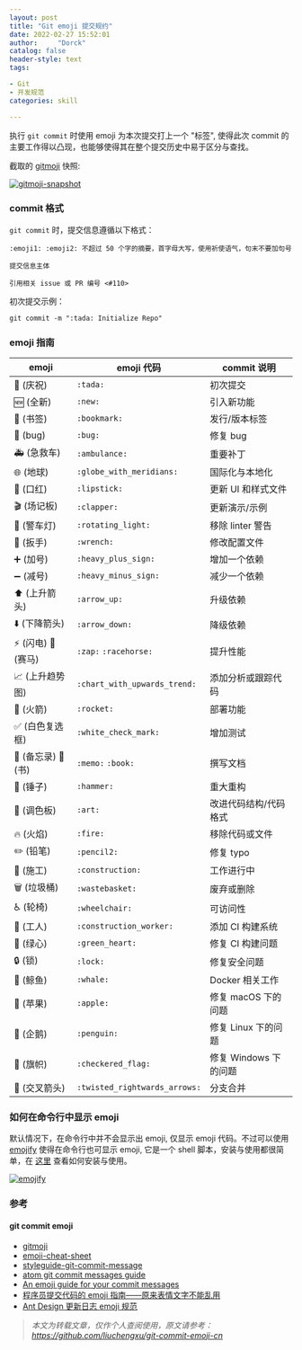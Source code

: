 ```yaml
---
layout: post
title: "Git emoji 提交规约"
date: 2022-02-27 15:52:01
author:     "Dorck"
catalog: false
header-style: text
tags: 

- Git
- 开发规范
categories: skill

---
```


执行 `git commit` 时使用 emoji 为本次提交打上一个 "标签", 使得此次 commit 的主要工作得以凸现，也能够使得其在整个提交历史中易于区分与查找。

截取的 [gitmoji](https://github.com/carloscuesta/gitmoji) 快照:

[![gitmoji-snapshot](https://github.com/liuchengxu/git-commit-emoji-cn/raw/master/snapshot.png)](https://github.com/liuchengxu/git-commit-emoji-cn/blob/master/snapshot.png)

### commit 格式

`git commit` 时，提交信息遵循以下格式：

```
:emoji1: :emoji2: 不超过 50 个字的摘要，首字母大写，使用祈使语气，句末不要加句号

提交信息主体

引用相关 issue 或 PR 编号 <#110>
```

初次提交示例：

```
git commit -m ":tada: Initialize Repo"
```

### emoji 指南

| emoji             | emoji 代码                    | commit 说明           |
| ----------------- | ----------------------------- | --------------------- |
| 🎉 (庆祝)          | `:tada:`                      | 初次提交              |
| 🆕 (全新)          | `:new:`                       | 引入新功能            |
| 🔖 (书签)          | `:bookmark:`                  | 发行/版本标签         |
| 🐛 (bug)           | `:bug:`                       | 修复 bug              |
| 🚑 (急救车)        | `:ambulance:`                 | 重要补丁              |
| 🌐 (地球)          | `:globe_with_meridians:`      | 国际化与本地化        |
| 💄 (口红)          | `:lipstick:`                  | 更新 UI 和样式文件    |
| 🎬 (场记板)        | `:clapper:`                   | 更新演示/示例         |
| 🚨 (警车灯)        | `:rotating_light:`            | 移除 linter 警告      |
| 🔧 (扳手)          | `:wrench:`                    | 修改配置文件          |
| ➕ (加号)          | `:heavy_plus_sign:`           | 增加一个依赖          |
| ➖ (减号)          | `:heavy_minus_sign:`          | 减少一个依赖          |
| ⬆️ (上升箭头)      | `:arrow_up:`                  | 升级依赖              |
| ⬇️ (下降箭头)      | `:arrow_down:`                | 降级依赖              |
| ⚡ (闪电) 🐎 (赛马) | `:zap:` `:racehorse:`         | 提升性能              |
| 📈 (上升趋势图)    | `:chart_with_upwards_trend:`  | 添加分析或跟踪代码    |
| 🚀 (火箭)          | `:rocket:`                    | 部署功能              |
| ✅ (白色复选框)    | `:white_check_mark:`          | 增加测试              |
| 📝 (备忘录) 📖 (书) | `:memo:` `:book:`             | 撰写文档              |
| 🔨 (锤子)          | `:hammer:`                    | 重大重构              |
| 🎨 (调色板)        | `:art:`                       | 改进代码结构/代码格式 |
| 🔥 (火焰)          | `:fire:`                      | 移除代码或文件        |
| ✏️ (铅笔)          | `:pencil2:`                   | 修复 typo             |
| 🚧 (施工)          | `:construction:`              | 工作进行中            |
| 🗑️ (垃圾桶)        | `:wastebasket:`               | 废弃或删除            |
| ♿ (轮椅)          | `:wheelchair:`                | 可访问性              |
| 👷 (工人)          | `:construction_worker:`       | 添加 CI 构建系统      |
| 💚 (绿心)          | `:green_heart:`               | 修复 CI 构建问题      |
| 🔒 (锁)            | `:lock:`                      | 修复安全问题          |
| 🐳 (鲸鱼)          | `:whale:`                     | Docker 相关工作       |
| 🍎 (苹果)          | `:apple:`                     | 修复 macOS 下的问题   |
| 🐧 (企鹅)          | `:penguin:`                   | 修复 Linux 下的问题   |
| 🏁 (旗帜)          | `:checkered_flag:`            | 修复 Windows 下的问题 |
| 🔀 (交叉箭头)      | `:twisted_rightwards_arrows:` | 分支合并              |

### 如何在命令行中显示 emoji

默认情况下，在命令行中并不会显示出 emoji, 仅显示 emoji 代码。不过可以使用 [emojify](https://github.com/mrowa44/emojify) 使得在命令行也可显示 emoji, 它是一个 shell 脚本，安装与使用都很简单，在 [这里](https://github.com/mrowa44/emojify) 查看如何安装与使用。

[![emojify](https://github.com/liuchengxu/git-commit-emoji-cn/raw/master/terminal_emojify.png)](https://github.com/liuchengxu/git-commit-emoji-cn/blob/master/terminal_emojify.png)

### 参考

#### git commit emoji

- [gitmoji](https://github.com/carloscuesta/gitmoji/)
- [emoji-cheat-sheet](http://www.webpagefx.com/tools/emoji-cheat-sheet/)
- [styleguide-git-commit-message](https://github.com/slashsBin/styleguide-git-commit-message)
- [atom git commit messages guide](https://github.com/atom/atom/blob/master/CONTRIBUTING.md#git-commit-messages)
- [An emoji guide for your commit messages](https://gitmoji.carloscuesta.me/)
- [程序员提交代码的 emoji 指南——原来表情文字不能乱用](https://www.h5jun.com/post/gitmoji.html)
- [Ant Design 更新日志 emoji 规范](https://github.com/ant-design/ant-design/wiki/轮值规则和版本发布流程#emoji-for-changelog)

> *本文为转载文章，仅作个人查阅使用，原文请参考：https://github.com/liuchengxu/git-commit-emoji-cn*